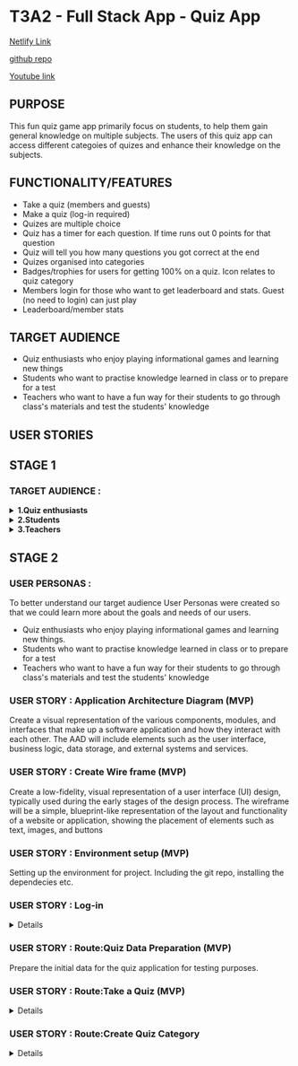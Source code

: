 # T3A2 - Full Stack App - Quiz App

[Netlify Link]()
    
[github repo]()

[Youtube link]()



## PURPOSE
This fun quiz game app  primarily focus on students, to help them gain general knowledge on multiple subjects. The users of this quiz app can access different categoies of quizes and enhance their knowledge on the subjects.



## FUNCTIONALITY/FEATURES
* Take a quiz (members and guests)
* Make a quiz (log-in required)
* Quizes are multiple choice
* Quiz has a timer for each question. If time runs out 0 points for that question
* Quiz will tell you how many questions you got correct at the end
* Quizes organised into categories
* Badges/trophies for users for getting 100% on a quiz. Icon relates to quiz category
* Members login for those who want to get leaderboard and stats. Guest (no need to login) can just play
* Leaderboard/member stats
  

## TARGET AUDIENCE
* Quiz enthusiasts who enjoy playing informational games and learning new things
* Students who want to practise knowledge learned in class or to prepare for a test
* Teachers who want to have a fun way for their students to go through class's materials and test the students' knowledge

## USER STORIES
## STAGE 1
### TARGET AUDIENCE :
<details>
<summary><strong>1.Quiz enthusiasts</strong></summary>

* As a quiz enthusiast, I want to be able to play informational games and learning new things.
* As a quiz enthusiast, I want to be able to explore quiz's from various quiz categories.
* As a quiz enthusiast, I want to be able to create new quiz questions for existing categories.
* As a quiz enthusiast, I want to be able to create new quiz categories and questions for the new category of the quiz.

</details>

<details>
<summary><strong>2.Students</strong></summary> 

* As a student, I want to be able to play quiz's to practice knowledge learned in class or to prepare for a test.
* As a student, I want to be able to explore quiz's from various quiz categories.
* As a student, I want to be able to create new quiz questions for existing categories which can help other students.
* As a student, I want to be able to create new quiz categories and questions for the new category of the quiz which can help other students.

</details>

<details>
<summary><strong>3.Teachers</strong></summary>

* As a teacher, I want to be able to create new quiz questions for existing categories for my class students to study and revise their lessons.
* As a teacher, I want to be able to create new quiz categories and questions for the new category of the quiz for my class students to study and revise their lessons.

</details>
   
## STAGE 2
### USER PERSONAS :
To better understand our target audience User Personas were created so that we could learn more about the goals and needs of our users.

* Quiz enthusiasts who enjoy playing informational games and learning new things.
* Students who want to practise knowledge learned in class or to prepare for a test
* Teachers who want to have a fun way for their students to go through class's materials and test the students' knowledge


### USER STORY : Application Architecture Diagram (MVP)

Create a visual representation of the various components, modules, and interfaces that make up a software application and how they interact with each other. The AAD will include elements such as the user interface, business logic, data storage, and external systems and services.

### USER STORY : Create Wire frame (MVP)

Create a low-fidelity, visual representation of a user interface (UI) design, typically used during the early stages of the design process. The wireframe will be a simple, blueprint-like representation of the layout and functionality of a website or application, showing the placement of elements such as text, images, and buttons

### USER STORY : Environment setup (MVP)

Setting up the environment for project. Including the git repo, installing the dependecies etc.

### USER STORY : Log-in
<details>

* As a user, I want to have the ability to login to the Quiz application by passing my username and password.
* As a user, I want to have the ability to be denied access to the Quiz application when I try to login with incorrect credentials.

</details>

### USER STORY : Route:Quiz Data Preparation (MVP)

Prepare the initial data for the quiz application for testing purposes.

### USER STORY : Route:Take a Quiz (MVP)
<details>

* As a user, I want to be able to explore multiple categories of quizes
* As a user, I want to have the ability to take quizes from any chosen category.
* As a user, I want to have the ability to see the time countdown for completing each quiz question.
* As a user, I want to have the ability to submit each questions before the time countdown completes.
* As a user, I want to have the ability to have the quiz questions to be submited automatically when the time countdown becomes zero.
* As a user, I want to have the ability to see the result of the quiz attempt. 
</details>

### USER STORY : Route:Create Quiz Category
<details>

* As a user, I want to have the the ability to create new quiz category.
* As a user, I want to have the ability to upload a category image to set against the new quiz category created.

<details/>

### USER STORY : Route:Create Quiz Questions
<details>

* As a user, I want to have the ability to create new quiz questions for existing categories.
* As a user, I want to have the ability to create new quiz questions for new categories created.

</details>

### USER STORY : Route:Quiz Leaderboard & Stats
<details>

* As a user who has logged in, I want to have the ability to view the leaderboard and stats of my quiz performance.

</details>

### USER STORY : Pop up messages for Quiz wins
<details>

* As a user, I want to have the ability to get badges or pop messages as a way to celebrate the winning of quiz challenge.

</details>

## Dataflow diagram

## Application Architecture Diagram

## Wireframe screenshots

## Trello screenshots

## TECH STACK

1. HTML 
2. React
3. Express
4. NodeJS
5. MongoDB